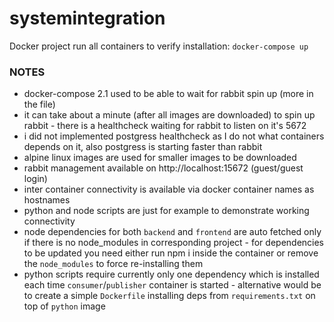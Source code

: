 # systemintegration
Docker project
run all containers to verify installation:
`docker-compose up`

### NOTES
- docker-compose 2.1 used to be able to wait for rabbit spin up (more in the file)
- it can take about a minute (after all images are downloaded) to spin up rabbit - there is a healthcheck waiting for rabbit to listen on it's 5672
- i did not implemented postgress healthcheck as I do not what containers depends on it, also postgress is starting faster than rabbit
- alpine linux images are used for smaller images to be downloaded
- rabbit management available on http://localhost:15672 (guest/guest login)
- inter container connectivity is available via docker container names as hostnames
- python and node scripts are just for example to demonstrate working connectivity
- node dependencies for both `backend` and `frontend` are auto fetched only if there is no node_modules in corresponding project - for dependencies to be updated you need either run npm i inside the container or remove the `node_modules` to force re-installing them
- python scripts require currently only one dependency which is installed each time `consumer`/`publisher` container is started - alternative would be to create a simple `Dockerfile` installing deps from `requirements.txt` on top of `python` image
